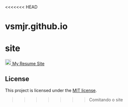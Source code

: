 <<<<<<< HEAD
# vsmjr.github.io
site
=======
<a href="https://jekyll-themes.com">
<img src="https://img.shields.io/badge/featured%20on-JT-red.svg" height="20" alt="My Resume Site" >
</a>

 <a href="https://vsmjr.github.io">
  My Resume Site
 </a> 

## License

This project is licensed under the [MIT license](LICENSE.txt).
>>>>>>> Comitando o site
